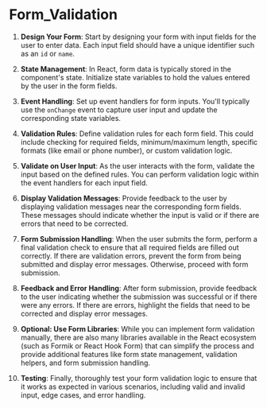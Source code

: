 # Form_Validation

1. **Design Your Form**: Start by designing your form with input fields for the user to enter data. Each input field should have a unique identifier such as an `id` or `name`.

2. **State Management**: In React, form data is typically stored in the component's state. Initialize state variables to hold the values entered by the user in the form fields.

3. **Event Handling**: Set up event handlers for form inputs. You'll typically use the `onChange` event to capture user input and update the corresponding state variables.

4. **Validation Rules**: Define validation rules for each form field. This could include checking for required fields, minimum/maximum length, specific formats (like email or phone number), or custom validation logic.

5. **Validate on User Input**: As the user interacts with the form, validate the input based on the defined rules. You can perform validation logic within the event handlers for each input field.

6. **Display Validation Messages**: Provide feedback to the user by displaying validation messages near the corresponding form fields. These messages should indicate whether the input is valid or if there are errors that need to be corrected.

7. **Form Submission Handling**: When the user submits the form, perform a final validation check to ensure that all required fields are filled out correctly. If there are validation errors, prevent the form from being submitted and display error messages. Otherwise, proceed with form submission.

8. **Feedback and Error Handling**: After form submission, provide feedback to the user indicating whether the submission was successful or if there were any errors. If there are errors, highlight the fields that need to be corrected and display error messages.

9. **Optional: Use Form Libraries**: While you can implement form validation manually, there are also many libraries available in the React ecosystem (such as Formik or React Hook Form) that can simplify the process and provide additional features like form state management, validation helpers, and form submission handling.

10. **Testing**: Finally, thoroughly test your form validation logic to ensure that it works as expected in various scenarios, including valid and invalid input, edge cases, and error handling.
